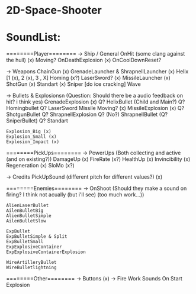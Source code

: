 # 2D-Space-Shooter

# SoundList:

========Player========
-> Ship / General
	OnHit (some clang against the hull) (x)
	Moving?
	OnDeathExplosion (x)
	OnCoolDownReset?

-> Weapons
	ChainGun (x)
	GrenadeLauncher & ShrapnellLauncher (x)
	Helix [1 (x), 2 (x), 3 , X]
	Homing (x?)
	LaserSword? (x)
	MissileLauncher (x)
	ShotGun (x)
	Standart (x)
	Sniper [do ice cracking]
	Wave

-> Bullets & Explosionsn (Question: Should there be a audio feedback on hit? i think yes)
	GrenadeExplosion (x)
	Q? HelixBullet (Child and Main?)
	Q? Homingbullet
	Q? LaserSword
	Missile Moving? (x)
	MissileExplosion (x)
	Q? ShotgunBullet
	Q? ShrapnellExplosion 
	Q? (No?) ShrapnellBullet
	(Q? SniperBullet)
	Q? Standart

	
	Explosion_Big (x)
	Explosion_Small (x)
	Explosion_Impact (x)
	

========PickUps========
-> PowerUps (Both collecting and active (and on existing?))
	DamageUp (x)
	FireRate (x?)
	HealthUp (x)
	Invincibility (x)
	Regeneration (x)
	SloMo (x?)

-> Credits
	PickUpSound (different pitch for different values?) (x)


========Enemies========
-> OnShoot (Should they make a sound on firing? I think not acually (but i'll see) (too much work...))  

	AlienLaserBullet
	AilenBulletBig
	AlienBulletSimple
	AilenBulletSlow

	ExpBullet
	ExpBulletSimple & Split
	ExpBulletSmall
	ExpExplosiveContainer
	ExpExplosiveContainerExplosion
	
	WireArtilleryBullet
	WireBulletlightning
		

========Other========
-> Buttons (x)
-> Fire Work Sounds
	On Start
	Explosion


